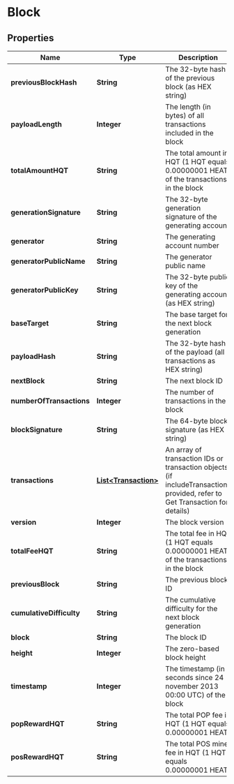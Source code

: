# Block

## Properties
Name | Type | Description | Notes
------------ | ------------- | ------------- | -------------
**previousBlockHash** | **String** | The 32-byte hash of the previous block (as HEX string) | 
**payloadLength** | **Integer** | The length (in bytes) of all transactions included in the block | 
**totalAmountHQT** | **String** | The total amount in HQT (1 HQT equals 0.00000001 HEAT) of the transactions in the block | 
**generationSignature** | **String** | The 32-byte generation signature of the generating account | 
**generator** | **String** | The generating account number | 
**generatorPublicName** | **String** | The generator public name | 
**generatorPublicKey** | **String** | The 32-byte public key of the generating account (as HEX string) | 
**baseTarget** | **String** | The base target for the next block generation | 
**payloadHash** | **String** | The 32-byte hash of the payload (all transactions as HEX string) | 
**nextBlock** | **String** | The next block ID | 
**numberOfTransactions** | **Integer** | The number of transactions in the block | 
**blockSignature** | **String** | The 64-byte block signature (as HEX string) | 
**transactions** | [**List&lt;Transaction&gt;**](Transaction.md) | An array of transaction IDs or transaction objects (if includeTransactions provided, refer to Get Transaction for details) | 
**version** | **Integer** | The block version | 
**totalFeeHQT** | **String** | The total fee in HQT (1 HQT equals 0.00000001 HEAT) of the transactions in the block | 
**previousBlock** | **String** | The previous block ID | 
**cumulativeDifficulty** | **String** | The cumulative difficulty for the next block generation | 
**block** | **String** | The block ID | 
**height** | **Integer** | The zero-based block height | 
**timestamp** | **Integer** | The timestamp (in seconds since 24 november 2013 00:00 UTC) of the block | 
**popRewardHQT** | **String** | The total POP fee in HQT (1 HQT equals 0.00000001 HEAT) | 
**posRewardHQT** | **String** | The total POS miner fee in HQT (1 HQT equals 0.00000001 HEAT) | 
